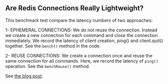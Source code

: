 ## Are Redis Connections Really Lightweight? 

This benchmark test compare the latency numbers of two approaches:

1- EPHEMERAL CONNECTIONS: We do not reuse the connection. Instead we create a new connection for each command and close the connection immediately. We record the latency of client creation, ping() and client.quit() together. See the `bench()` method in the code.

2- REUSE CONNECTIONS: We create a connection once and reuse the same connection for all commands. Here, we record the latency of `ping()` operation. See the `benchReuse()` method.

See [the blog post](https://blog.upstash.com/serverless-database-connections).
